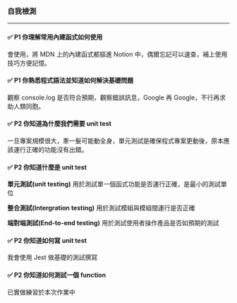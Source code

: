 ### 自我檢測

---

#### ✅ P1 你理解常用內建函式如何使用

會使用，將 MDN 上的內建函式都摳進 Notion 中，偶爾忘記可以速查，補上使用技巧方便記憶。

#### ✅ P1 你熟悉程式語法並知道如何解決基礎問題

觀察 console.log 是否符合預期，觀察錯誤訊息，Google 再 Google，不行再求助人類同胞。

#### ✅ P2 你知道為什麼我們需要 unit test

一旦專案規模很大，牽一髮可能動全身，單元測試是確保程式專案更動後，原本應該運行正確的功能沒有出錯。

#### ✅ P2 你知道什麼是 unit test

**單元測試(unit testing)** 用於測試單一個函式功能是否運行正確，是最小的測試單位

**整合測試(Intergration testing)** 用於測試模組與模組間運行是否正確

**端對端測試(End-to-end testing)** 用於測試使用者操作產品是否如預期的測試

#### ✅ P2 你知道如何寫 unit test

我會使用 Jest 做基礎的測試撰寫

#### ✅ P2 你知道如何測試一個 function

已實做練習於本次作業中
